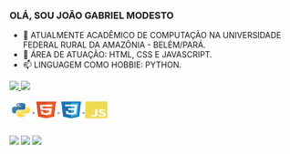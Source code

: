 ### OLÁ, SOU JOÃO GABRIEL MODESTO

- 🔭 ATUALMENTE ACADÊMICO DE COMPUTAÇÃO NA UNIVERSIDADE FEDERAL RURAL DA AMAZÔNIA - BELÉM/PARÁ.
- 🌱 ÁREA DE ATUAÇÃO: HTML, CSS E JAVASCRIPT.
- 📫 LINGUAGEM COMO HOBBIE: PYTHON.

<div align="flex">
  <a href="https://github.com/ModestoII">
  <img height="180em" src="https://github-readme-stats.vercel.app/api?username=ModestoII&show_icons=true&theme=dark&include_all_commits=true&count_private=true"/>
  <img height="140em" src="https://github-readme-stats.vercel.app/api/top-langs/?username=ModestoII&layout=compact&langs_count=7&theme=dark"/>
</div>
  
  <div style="display: inline_block"><br>
  <img align="center" alt="Modesto-Python" height="30" width="40" src="https://raw.githubusercontent.com/devicons/devicon/master/icons/python/python-original.svg">
  <img align="center" alt="Modesto-Html5" height="30" width="40" src="https://raw.githubusercontent.com/devicons/devicon/master/icons/html5/html5-original.svg">
  <img align="center" alt="Modesto-Html5" height="30" width="40" src="https://raw.githubusercontent.com/devicons/devicon/master/icons/css3/css3-original.svg">
  <img align="center" alt="Modesto-Html5" height="30" width="40" src="https://raw.githubusercontent.com/devicons/devicon/master/icons/javascript/javascript-plain.svg">
</div>
  
  ##
  
  <div> 
  <a href="https://instagram.com/jao.sql" target="_blank"><img src="https://img.shields.io/badge/-Instagram-%23E4405F?style=for-the-badge&logo=instagram&logoColor=white" target="_blank"></a>
  <a href = "mailto:joficial40@gmail.com"><img src="https://img.shields.io/badge/-Gmail-%23333?style=for-the-badge&logo=gmail&logoColor=white" target="_blank"></a>
  <a href="https://www.linkedin.com/in/joão-gabriel-137b8a1b8" target="_blank"><img src="https://img.shields.io/badge/-LinkedIn-%230077B5?style=for-the-badge&logo=linkedin&logoColor=white" target="_blank"></a> 
 
 
</div>
